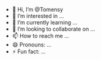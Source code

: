 - 👋 Hi, I’m @Tomensy
- 👀 I’m interested in ...
- 🌱 I’m currently learning ...
- 💞️ I’m looking to collaborate on ...
- 📫 How to reach me ...
- 😄 Pronouns: ...
- ⚡ Fun fact: ...

<!---
Tomensy/Tomensy is a ✨ special ✨ repository because its `README.md` (this file) appears on your GitHub profile.
You can click the Preview link to take a look at your changes.
--->
